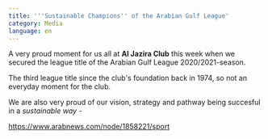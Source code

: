 ```yaml
---
title: '''Sustainable Champions'' of the Arabian Gulf League'
category: Media
language: en
---
```

A very proud moment for us all at **Al Jazira Club** this week when we secured the league title of the Arabian Gulf League 2020/2021-season.

The third league title since the club's foundation back in 1974, so not an everyday moment for the club.

We are also very proud of our vision, strategy and pathway being succesful in a _sustainable way_ - 

<https://www.arabnews.com/node/1858221/sport>